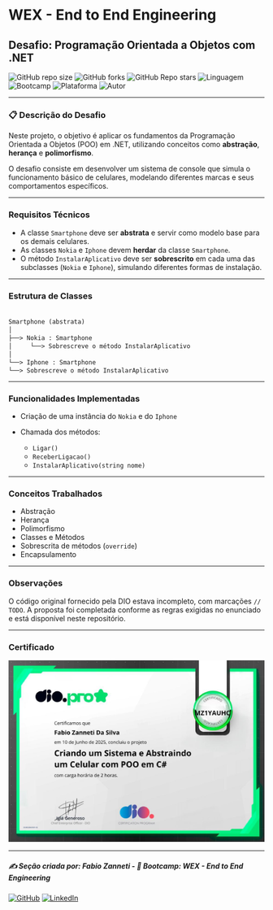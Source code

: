 # WEX - End to End Engineering

## Desafio: Programação Orientada a Objetos com .NET

![GitHub repo size](https://img.shields.io/github/repo-size/fzanneti/dio-and-wex-cell-phone-challenge)
![GitHub forks](https://img.shields.io/github/forks/fzanneti/dio-and-wex-cell-phone-challenge?style=social)
![GitHub Repo stars](https://img.shields.io/github/stars/fzanneti/dio-and-wex-cell-phone-challenge?style=social)
![Linguagem](https://img.shields.io/badge/Linguagem-CSharp-blue)
![Bootcamp](https://img.shields.io/badge/WEX-End--to--End%20Engineering-blueviolet?logo=vercel&logoColor=white)
![Plataforma](https://img.shields.io/badge/Powered%20by-DIO.io-red?logo=data:image/svg+xml;base64,PHN2ZyBmaWxsPSIjZmZmIiB2aWV3Qm94PSIwIDAgMzIgMzIiIHhtbG5zPSJodHRwOi8vd3d3LnczLm9yZy8yMDAwL3N2ZyI+PHBhdGggZD0iTTYuNzEgMy4yNWMtMi44OCAxLjQxLTUuMDcgNC4yMy01LjA3IDcuNzYgMCAzLjU4IDIuMjggNi43IDUuMzMgOC4xNSAxLjgzLS42MiAyLjQtMi4yNiAyLjQtMy44MSAwLS4yMy0uMDItLjQ1LS4wNS0uNjZBLjQ0LjQ0IDAgMDExMC4xIDExYy4yNC0uNzUuMTEtMS41My0uMy0yLjIyQzguOTIgNy45NiA3LjMzIDcuNSA1Ljc0IDcuNjZhNS41NSA1LjU1IDAgM)
![Autor](https://img.shields.io/badge/Autor-fzanneti-blue?style=flat-square&logo=github)

---

### 📋 Descrição do Desafio

Neste projeto, o objetivo é aplicar os fundamentos da Programação Orientada a Objetos (POO) em .NET, utilizando conceitos como **abstração**, **herança** e **polimorfismo**.

O desafio consiste em desenvolver um sistema de console que simula o funcionamento básico de celulares, modelando diferentes marcas e seus comportamentos específicos.

---

### Requisitos Técnicos

- A classe `Smartphone` deve ser **abstrata** e servir como modelo base para os demais celulares.
- As classes `Nokia` e `Iphone` devem **herdar** da classe `Smartphone`.
- O método `InstalarAplicativo` deve ser **sobrescrito** em cada uma das subclasses (`Nokia` e `Iphone`), simulando diferentes formas de instalação.

---

### Estrutura de Classes

```

Smartphone (abstrata)
│
├──> Nokia : Smartphone
│     └──> Sobrescreve o método InstalarAplicativo
│
└──> Iphone : Smartphone
└──> Sobrescreve o método InstalarAplicativo

```

---

### Funcionalidades Implementadas

* Criação de uma instância do `Nokia` e do `Iphone`
* Chamada dos métodos:

  * `Ligar()`
  * `ReceberLigacao()`
  * `InstalarAplicativo(string nome)`

---

### Conceitos Trabalhados

* Abstração
* Herança
* Polimorfismo
* Classes e Métodos
* Sobrescrita de métodos (`override`)
* Encapsulamento

---

### Observações

O código original fornecido pela DIO estava incompleto, com marcações `// TODO`. A proposta foi completada conforme as regras exigidas no enunciado e está disponível neste repositório.

---

### Certificado

<img src="https://github.com/fzanneti/DIO-wex-e2e-csharp/blob/main/Assets/images/certificados/21-criando-um-sistema-e-abstraindo-um-celular-com-poo-em-CSharp.jpg" alt="Certificado" width="600px">

---

##### ✍️ Seção criada por: *Fabio Zanneti* - 🎯 Bootcamp: **WEX - End to End Engineering**
[![GitHub](https://img.shields.io/badge/GitHub-fzanneti-181717?style=flat&logo=github)](https://github.com/fzanneti)
[![LinkedIn](https://img.shields.io/badge/LinkedIn-fzanneti-0A66C2?style=flat&logo=linkedin&logoColor=white)](https://linkedin.com/in/fzanneti)
